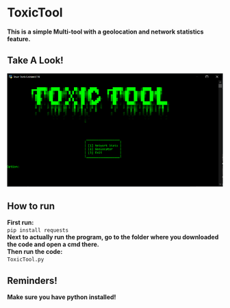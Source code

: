 # ToxicTool
**This is a simple Multi-tool with a geolocation and network statistics feature.**
## Take A Look!
![alt text](Capture.PNG)
## How to run
**First run:**  
`pip install requests`  
**Next to actually run the program, go to the folder where you downloaded the code and open a cmd there.**  
**Then run the code:**  
`ToxicTool.py`  
## Reminders!  
**Make sure you have python installed!**  
